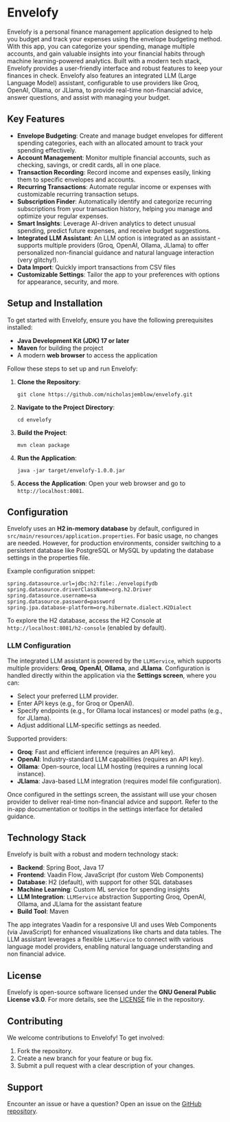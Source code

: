 # Envelofy

Envelofy is a personal finance management application designed to help you budget and track your expenses using the envelope budgeting method. With this app, you can categorize your spending, manage multiple accounts, and gain valuable insights into your financial habits through machine learning-powered analytics. Built with a modern tech stack, Envelofy provides a user-friendly interface and robust features to keep your finances in check. Envelofy also features an integrated LLM (Large Language Model) assistant, configurable to use providers like Groq, OpenAI, Ollama, or JLlama, to provide real-time non-financial advice, answer questions, and assist with managing your budget.

## Key Features

- **Envelope Budgeting**: Create and manage budget envelopes for different spending categories, each with an allocated amount to track your spending effectively.
- **Account Management**: Monitor multiple financial accounts, such as checking, savings, or credit cards, all in one place.
- **Transaction Recording**: Record income and expenses easily, linking them to specific envelopes and accounts.
- **Recurring Transactions**: Automate regular income or expenses with customizable recurring transaction setups.
- **Subscription Finder**: Automatically identify and categorize recurring subscriptions from your transaction history, helping you manage and optimize your regular expenses.
- **Smart Insights**: Leverage AI-driven analytics to detect unusual spending, predict future expenses, and receive budget suggestions.
- **Integrated LLM Assistant**: An LLM option is integrated as an assistant - supports multiple providers (Groq, OpenAI, Ollama, JLlama) to offer personalized non-financial guidance and natural language interaction (very glitchy!).
- **Data Import**: Quickly import transactions from CSV files
- **Customizable Settings**: Tailor the app to your preferences with options for appearance, security, and more.

## Setup and Installation

To get started with Envelofy, ensure you have the following prerequisites installed:

- **Java Development Kit (JDK) 17 or later**
- **Maven** for building the project
- A modern **web browser** to access the application

Follow these steps to set up and run Envelofy:

1. **Clone the Repository**:
   ```
   git clone https://github.com/nicholasjemblow/envelofy.git
   ```

2. **Navigate to the Project Directory**:
   ```
   cd envelofy
   ```

3. **Build the Project**:
   ```
   mvn clean package
   ```

4. **Run the Application**:
   ```
   java -jar target/envelofy-1.0.0.jar
   ```

5. **Access the Application**:
   Open your web browser and go to `http://localhost:8081`.

## Configuration

Envelofy uses an **H2 in-memory database** by default, configured in `src/main/resources/application.properties`. For basic usage, no changes are needed. However, for production environments, consider switching to a persistent database like PostgreSQL or MySQL by updating the database settings in the properties file.

Example configuration snippet:
```
spring.datasource.url=jdbc:h2:file:./envelopifydb
spring.datasource.driverClassName=org.h2.Driver
spring.datasource.username=sa
spring.datasource.password=password
spring.jpa.database-platform=org.hibernate.dialect.H2Dialect
```

To explore the H2 database, access the H2 Console at `http://localhost:8081/h2-console` (enabled by default).

### LLM Configuration
The integrated LLM assistant is powered by the `LLMService`, which supports multiple providers: **Groq**, **OpenAI**, **Ollama**, and **JLlama**. Configuration is handled directly within the application via the **Settings screen**, where you can:

- Select your preferred LLM provider.
- Enter API keys (e.g., for Groq or OpenAI).
- Specify endpoints (e.g., for Ollama local instances) or model paths (e.g., for JLlama).
- Adjust additional LLM-specific settings as needed.

Supported providers:
- **Groq**: Fast and efficient inference (requires an API key).
- **OpenAI**: Industry-standard LLM capabilities (requires an API key).
- **Ollama**: Open-source, local LLM hosting (requires a running local instance).
- **JLlama**: Java-based LLM integration (requires model file configuration).

Once configured in the settings screen, the assistant will use your chosen provider to deliver real-time non-financial advice and support. Refer to the in-app documentation or tooltips in the settings interface for detailed guidance.


## Technology Stack

Envelofy is built with a robust and modern technology stack:

- **Backend**: Spring Boot, Java 17
- **Frontend**: Vaadin Flow, JavaScript (for custom Web Components)
- **Database**: H2 (default), with support for other SQL databases
- **Machine Learning**: Custom ML service for spending insights
- **LLM Integration**: `LLMService` abstraction Supporting Groq, OpenAI, Ollama, and JLlama for the assistant feature
- **Build Tool**: Maven

The app integrates Vaadin for a responsive UI and uses Web Components (via JavaScript) for enhanced visualizations like charts and data tables. The LLM assistant leverages a flexible `LLMService` to connect with various language model providers, enabling natural language understanding and non financial advice.

## License

Envelofy is open-source software licensed under the **GNU General Public License v3.0**. For more details, see the [LICENSE](LICENSE) file in the repository.

## Contributing

We welcome contributions to Envelofy! To get involved:

1. Fork the repository.
2. Create a new branch for your feature or bug fix.
3. Submit a pull request with a clear description of your changes.

## Support

Encounter an issue or have a question? Open an issue on the [GitHub repository](https://github.com/nicholasjemblow/envelofy/issues). 
